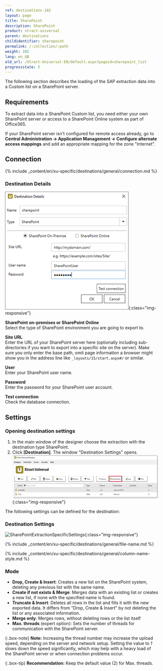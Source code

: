 ```yaml
---
ref: destinations-102
layout: page
title: SharePoint
description: SharePoint
product: xtract-universal
parent: destinations
childidentifier: sharepoint
permalink: /:collection/:path
weight: 102
lang: en_GB
old_url: /Xtract-Universal-EN/default.aspx?pageid=sharepoint_list
progressstate: 5
---
```


The following section describes the loading of the SAP extraction data into a Custom list on a SharePoint server.

## Requirements

To extract data into a SharePoint Custom list, you need either your own SharePoint server or access to a SharePoint Online system as part of Office365.

If your SharePoint server isn't configured for remote access already, go to **Central Administration -> Application Management -> Configure alternate access mappings** and add an appropriate mapping for the zone "Internet".

## Connection

{% include _content/en/xu-specific/destinations/general/connection.md %}	

### Destination Details

![XU_Sharepoint_Dest](/img/content/XU_Sharepoint_Dest.png){:class="img-responsive"}            


**SharePoint on-premises or SharePoint Online**<br>
Select the type of SharePoint environment you are going to export to.

**Site URL**<br>
Enter the URL of your SharePoint server here (optionally including sub-directories if you want to export into a specific site on the server).
Make sure you only enter the base path, omit page information a browser might show you in the address line like `_layouts/15/start.aspx#/` or similar.

**User**<br>
Enter your SharePoint user name.

**Password**<br>
Enter the password for your SharePoint user account.

**Test connection**<br>
Check the database connection. 

## Settings

### Opening destination settings
1. In the main window of the designer choose the extraction with the destination type SharePoint.
2. Click **[Destination]**. The window "Destination Settings" opens.
![Destination-settings](/img/content/xu/xu_designer_destination.png){:class="img-responsive"}

The following settings can be defined for the destination:  

### Destination Settings

![SharePointExtractionSpecificSettings](/img/content/xu/SP_destination_settings.png){:class="img-responsive"}

{% include _content/en/xu-specific/destinations/general/file-name.md %}

{% include _content/en/xu-specific/destinations/general/column-name-style.md %}

### Mode

- **Drop, Create & Insert**: Creates a new list on the SharePoint system, deleting any previous list with the same name.
- **Create if not exists & Merge**: Merges data with an existing list or creates a new list, if none with the specified name is found.
- **Truncate & Insert**: Deletes all rows in the list and fills it with the new exported data. It differs from "Drop, Create & Insert" by not deleting the list or any associated information.
 - **Merge only**: Merges rows, without deleting rows or the list itself
 - **Max. threads** (expert option): Sets the number of threads for communication with the SharePoint server. 

{:.box-note}
**Note:** Increasing the thread number may increase the upload speed, depending on the server and network setup. Setting the value to *1* slows down the speed significantly, which may help with a heavy load of the SharePoint server or when connection problems occur.

{:.box-tip}
**Recommendation:** Keep the default value (2) for Max. threads.